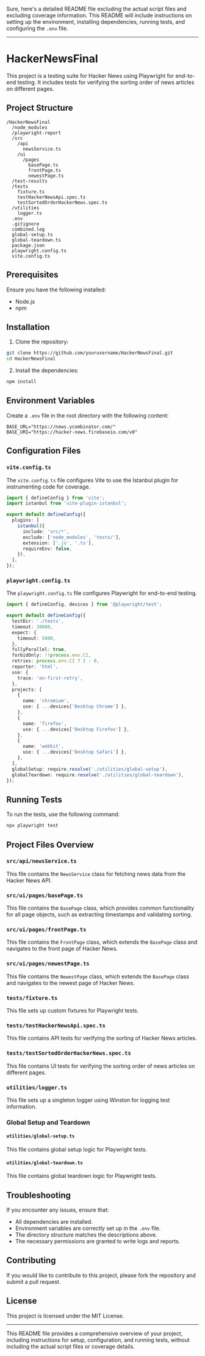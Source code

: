 Sure, here's a detailed README file excluding the actual script files and excluding coverage information. This README will include instructions on setting up the environment, installing dependencies, running tests, and configuring the `.env` file.

---

# HackerNewsFinal

This project is a testing suite for Hacker News using Playwright for end-to-end testing. It includes tests for verifying the sorting order of news articles on different pages.

## Project Structure

```
/HackerNewsFinal
  /node_modules
  /playwright-report
  /src
    /api
      newsService.ts
    /ui
      /pages
        basePage.ts
        frontPage.ts
        newestPage.ts
  /test-results
  /tests
    fixture.ts
    testHackerNewsApi.spec.ts
    testSortedOrderHackerNews.spec.ts
  /utilities
    logger.ts
  .env
  .gitignore
  combined.log
  global-setup.ts
  global-teardown.ts
  package.json
  playwright.config.ts
  vite.config.ts
```

## Prerequisites

Ensure you have the following installed:

- Node.js
- npm

## Installation

1. Clone the repository:

```sh
git clone https://github.com/yourusername/HackerNewsFinal.git
cd HackerNewsFinal
```

2. Install the dependencies:

```sh
npm install
```

## Environment Variables

Create a `.env` file in the root directory with the following content:

```env
BASE_URL="https://news.ycombinator.com/"
BASE_URI="https://hacker-news.firebaseio.com/v0"
```

## Configuration Files

### `vite.config.ts`

The `vite.config.ts` file configures Vite to use the Istanbul plugin for instrumenting code for coverage.

```typescript
import { defineConfig } from 'vite';
import istanbul from 'vite-plugin-istanbul';

export default defineConfig({
  plugins: [
    istanbul({
      include: 'src/*',
      exclude: ['node_modules', 'tests/'],
      extension: ['.js', '.ts'],
      requireEnv: false,
    }),
  ],
});
```

### `playwright.config.ts`

The `playwright.config.ts` file configures Playwright for end-to-end testing.

```typescript
import { defineConfig, devices } from '@playwright/test';

export default defineConfig({
  testDir: './tests',
  timeout: 30000,
  expect: {
    timeout: 5000,
  },
  fullyParallel: true,
  forbidOnly: !!process.env.CI,
  retries: process.env.CI ? 2 : 0,
  reporter: 'html',
  use: {
    trace: 'on-first-retry',
  },
  projects: [
    {
      name: 'chromium',
      use: { ...devices['Desktop Chrome'] },
    },
    {
      name: 'firefox',
      use: { ...devices['Desktop Firefox'] },
    },
    {
      name: 'webkit',
      use: { ...devices['Desktop Safari'] },
    },
  ],
  globalSetup: require.resolve('./utilities/global-setup'),
  globalTeardown: require.resolve('./utilities/global-teardown'),
});
```

## Running Tests

To run the tests, use the following command:

```sh
npx playwright test
```

## Project Files Overview

### `src/api/newsService.ts`

This file contains the `NewsService` class for fetching news data from the Hacker News API.

### `src/ui/pages/basePage.ts`

This file contains the `BasePage` class, which provides common functionality for all page objects, such as extracting timestamps and validating sorting.

### `src/ui/pages/frontPage.ts`

This file contains the `FrontPage` class, which extends the `BasePage` class and navigates to the front page of Hacker News.

### `src/ui/pages/newestPage.ts`

This file contains the `NewestPage` class, which extends the `BasePage` class and navigates to the newest page of Hacker News.

### `tests/fixture.ts`

This file sets up custom fixtures for Playwright tests.

### `tests/testHackerNewsApi.spec.ts`

This file contains API tests for verifying the sorting of Hacker News articles.

### `tests/testSortedOrderHackerNews.spec.ts`

This file contains UI tests for verifying the sorting order of news articles on different pages.

### `utilities/logger.ts`

This file sets up a singleton logger using Winston for logging test information.

### Global Setup and Teardown

#### `utilities/global-setup.ts`

This file contains global setup logic for Playwright tests.

#### `utilities/global-teardown.ts`

This file contains global teardown logic for Playwright tests.

## Troubleshooting

If you encounter any issues, ensure that:

- All dependencies are installed.
- Environment variables are correctly set up in the `.env` file.
- The directory structure matches the descriptions above.
- The necessary permissions are granted to write logs and reports.

## Contributing

If you would like to contribute to this project, please fork the repository and submit a pull request.

## License

This project is licensed under the MIT License.

---

This README file provides a comprehensive overview of your project, including instructions for setup, configuration, and running tests, without including the actual script files or coverage details.